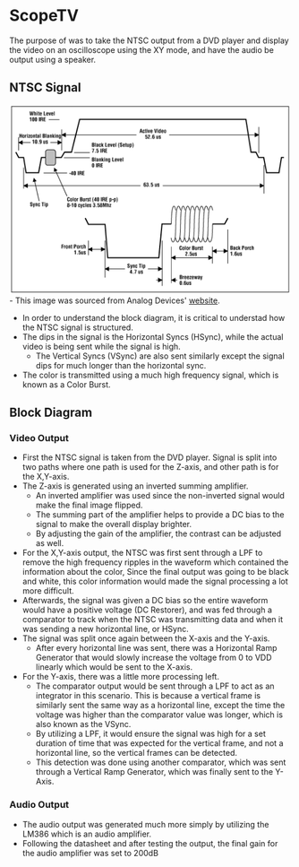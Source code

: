 # ScopeTV
The purpose of was to take the NTSC output from a DVD player and display the video on an oscilloscope using the XY mode, and have the audio be output using a speaker. 

## NTSC Signal
![alt text](NTSC_Signal.png)
    - This image was sourced from Analog Devices' [website](https://www.analog.com/en/resources/technical-articles/basics-of-analog-video.html).
- In order to understand the block diagram, it is critical to understad how the NTSC signal is structured. 
- The dips in the signal is the Horizontal Syncs (HSync), while the actual video is being sent while the signal is high.
    - The Vertical Syncs (VSync) are also sent similarly except the signal dips for much longer than the horizontal sync.
- The color is transmitted using a much high frequency signal, which is known as a Color Burst.

## Block Diagram
### Video Output
- First the NTSC signal is taken from the DVD player. Signal is split into two paths where one path is used for the Z-axis, and other path is for the X,Y-axis.
- The Z-axis is generated using an inverted summing amplifier. 
    - An inverted amplifier was used since the non-inverted signal would make the final image flipped. 
    - The summing part of the amplifier helps to provide a DC bias to the signal to make the overall display brighter.
    - By adjusting the gain of the amplifier, the contrast can be adjusted as well.
- For the X,Y-axis output, the NTSC was first sent through a LPF to remove the high frequency ripples in the waveform which contained the information about the color, Since the final output was going to be black and white, this color information would made the signal processing a lot more difficult.
- Afterwards, the signal was given a DC bias so the entire waveform would have a positive voltage (DC Restorer), and was fed through a comparator to track when the NTSC was transmitting data and when it was sending a new horizontal line, or HSync.
- The signal was split once again between the X-axis and the Y-axis.
    - After every horizontal line was sent, there was a Horizontal Ramp Generator that would slowly increase the voltage from 0 to VDD linearly which would be sent to the X-axis.
- For the Y-axis, there was a little more processing left.
    - The comparator output would be sent through a LPF to act as an integrator in this scenario. This is because a vertical frame is similarly sent the same way as a horizontal line, except the time the voltage was higher than the comparator value was longer, which is also known as the VSync. 
    - By utilizing a LPF, it would ensure the signal was high for a set duration of time that was expected for the vertical frame, and not a horizontal line, so the vertical frames can be detected.
    - This detection was done using another comparator, which was sent through a Vertical Ramp Generator, which was finally sent to the Y-Axis.

### Audio Output
- The audio output was generated much more simply by utilizing the LM386 which is an audio amplifier.
- Following the datasheet and after testing the output, the final gain for the audio amplifier was set to 200dB